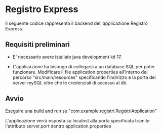 # Registro Express

Il seguente codice rappresenta il backend dell'applicazione Registro Express.

## Requisiti preliminari

- E' necessario avere istallato java development kit 17.

- L'applicazione ha bisongo di collegarsi a un database SQL per poter funzionare.
  Modificare il file application.properties all'interno del percorso "src/main/resources" specificando l'indirizzo e la porta del server mySQL oltre che le credenziali di accesso al db.

 
## Avvio
Eseguire una build and run su "com.example.registri.RegistriApplication"

L'applicazione verrà esposta su localost alla porta specificata tramite l'attributo server.port dentro application.properties
